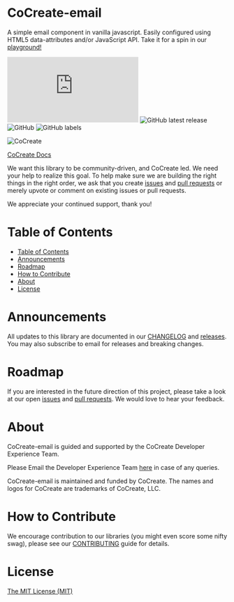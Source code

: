 # CoCreate-email
A simple email component in vanilla javascript. Easily configured using HTML5 data-attributes and/or JavaScript API. Take it for a spin in our [playground!](https://cocreate.app/docs/email)

![GitHub file size in bytes](https://img.shields.io/github/size/CoCreate-app/CoCreate-email/dist/CoCreate-email.min.js?label=minified%20size&style=for-the-badge) 
![GitHub latest release](https://img.shields.io/github/v/release/CoCreate-app/CoCreate-email?style=for-the-badge)
![GitHub](https://img.shields.io/github/license/CoCreate-app/CoCreate-email?style=for-the-badge) 
![GitHub labels](https://img.shields.io/github/labels/CoCreate-app/CoCreate-email/help%20wanted?style=for-the-badge)

![CoCreate](https://cdn.cocreate.app/logo.png)

[CoCreate Docs](https://cocreate.app/docs/email)

We want this library to be community-driven, and CoCreate led. We need your help to realize this goal. To help make sure we are building the right things in the right order, we ask that you create [issues](https://github.com/CoCreate-app/Realtime_Admin_CRM_and_CMS/issues) and [pull requests](https://github.com/CoCreate-app/Realtime_Admin_CRM_and_CMS/pulls) or merely upvote or comment on existing issues or pull requests.

We appreciate your continued support, thank you!

# Table of Contents

- [Table of Contents](#table-of-contents)
- [Announcements](#announcements)
- [Roadmap](#roadmap)
- [How to Contribute](#how-to-contribute)
- [About](#about)
- [License](#license)

<a name="announcements"></a>
# Announcements

All updates to this library are documented in our [CHANGELOG](https://github.com/CoCreate-app/CoCreate-email/blob/master/CHANGELOG.md) and [releases](https://github.com/CoCreate-app/CoCreate-email/releases). You may also subscribe to email for releases and breaking changes. 

<a name="roadmap"></a>
# Roadmap

If you are interested in the future direction of this project, please take a look at our open [issues](https://github.com/CoCreate-app/CoCreate-email/issues) and [pull requests](https://github.com/CoCreate-app/CoCreate-email/pulls). We would love to hear your feedback.


<a name="about"></a>
# About

CoCreate-email is guided and supported by the CoCreate Developer Experience Team.

Please Email the Developer Experience Team [here](mailto:develop@cocreate.app) in case of any queries.

CoCreate-email is maintained and funded by CoCreate. The names and logos for CoCreate are trademarks of CoCreate, LLC.

<a name="contribute"></a>
# How to Contribute

We encourage contribution to our libraries (you might even score some nifty swag), please see our [CONTRIBUTING](https://github.com/CoCreate-app/CoCreate-email/blob/master/CONTRIBUTING.md) guide for details.

# License
[The MIT License (MIT)](https://github.com/CoCreate-app/CoCreate-email/blob/master/LICENSE)

